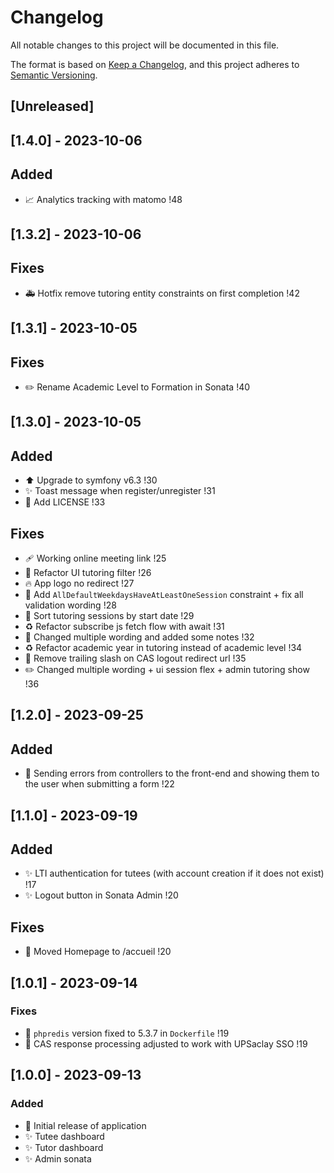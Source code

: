 # Changelog

All notable changes to this project will be documented in this file.

The format is based on [Keep a Changelog](https://keepachangelog.com/en/1.0.0/),
and this project adheres to [Semantic Versioning](https://semver.org/spec/v2.0.0.html).

## [Unreleased]

## [1.4.0] - 2023-10-06

## Added
- 📈 Analytics tracking with matomo !48

## [1.3.2] - 2023-10-06

## Fixes
- 🚑️ Hotfix remove tutoring entity constraints on first completion !42

## [1.3.1] - 2023-10-05

## Fixes
- ✏️ Rename Academic Level to Formation in Sonata !40

## [1.3.0] - 2023-10-05

## Added
- ⬆️ Upgrade to symfony v6.3 !30
- ✨ Toast message when register/unregister !31
- 📄 Add LICENSE !33

## Fixes
- 🩹 Working online meeting link !25
- 💄 Refactor UI tutoring filter !26
- 🔥 App logo no redirect !27
- 💬 Add `AllDefaultWeekdaysHaveAtLeastOneSession` constraint + fix all validation wording !28
- 🚸 Sort tutoring sessions by start date !29
- ♻️ Refactor subscribe js fetch flow with await !31
- 💬 Changed multiple wording and added some notes !32
- ♻️ Refactor academic year in tutoring instead of academic level !34
- 🐛 Remove trailing slash on CAS logout redirect url !35
- ✏️ Changed multiple wording + ui session flex + admin tutoring show !36

## [1.2.0] - 2023-09-25

## Added
- 🥅 Sending errors from controllers to the front-end and showing them to the user when submitting a form !22

## [1.1.0] - 2023-09-19

## Added
- ✨ LTI authentication for tutees (with account creation if it does not exist) !17
- ✨ Logout button in Sonata Admin !20

## Fixes
- 🎨 Moved Homepage to /accueil !20

## [1.0.1] - 2023-09-14

### Fixes
- 📌 `phpredis` version fixed to 5.3.7 in `Dockerfile` !19
- 🔧 CAS response processing adjusted to work with UPSaclay SSO !19

## [1.0.0] - 2023-09-13

### Added

- 🚀 Initial release of application
- ✨ Tutee dashboard
- ✨ Tutor dashboard
- ✨ Admin sonata
